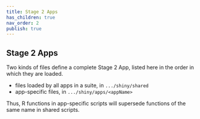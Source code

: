 ```yaml
---
title: Stage 2 Apps
has_children: true
nav_order: 2
publish: true
---
```


## Stage 2 Apps

Two kinds of files define a complete Stage 2 App,
listed here in the order in which they are loaded.

- files loaded by all apps in a suite, in <code>.../shiny/shared</code>
- app-specific files, in <code>.../shiny/apps/\<appName\></code>

Thus, R functions in app-specific scripts will supersede functions 
of the same name in shared scripts. 
